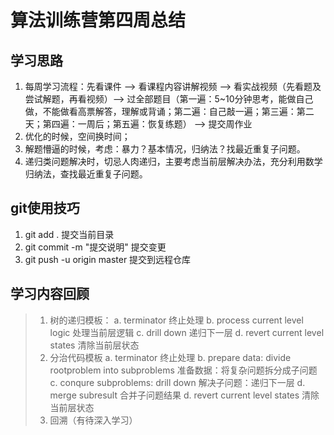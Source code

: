 # 算法训练营第四周总结
## 学习思路
1. 每周学习流程：先看课件 --> 看课程内容讲解视频 --> 看实战视频（先看题及尝试解题，再看视频）--> 过全部题目（第一遍：5~10分钟思考，能做自己做，不能做看高票解答，理解或背诵；第二遍：自己敲一遍；第三遍：第二天；第四遍：一周后；第五遍：恢复练题） --> 提交周作业
2. 优化的时候，空间换时间；
3. 解题懵逼的时候，考虑：暴力？基本情况，归纳法？找最近重复子问题。
4. 递归类问题解决时，切忌人肉递归，主要考虑当前层解决办法，充分利用数学归纳法，查找最近重复子问题。

## git使用技巧
1. git add . 提交当前目录
2. git commit -m "提交说明" 提交变更
3. git push -u origin master 提交到远程仓库

## 学习内容回顾
>1. 树的递归模板：
	a. terminator 终止处理
	b. process current level logic 处理当前层逻辑
	c. drill down 递归下一层
	d. revert current level states 清除当前层状态
>2. 分治代码模板
	a. terminator 终止处理
	b. prepare data: divide rootproblem into subproblems 准备数据：将复杂问题拆分成子问题
	c. conqure subproblems: drill down 解决子问题：递归下一层
	d. merge subresult 合并子问题结果
	d. revert current level states 清除当前层状态
>3. 回溯（有待深入学习）